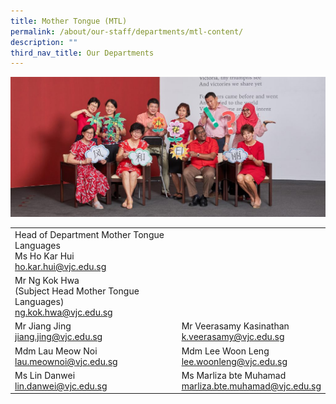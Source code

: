 ```yaml
---
title: Mother Tongue (MTL)
permalink: /about/our-staff/departments/mtl-content/
description: ""
third_nav_title: Our Departments
---
```

![](/images/d-mtl-1024x455.jpg)

|  |  | 
| -------- | -------- | 
|Head of Department Mother Tongue Languages<br>Ms Ho Kar Hui<br>[ho.kar.hui@vjc.edu.sg](mailto:ho.kar.hui@vjc.edu.sg)||
|Mr Ng Kok Hwa<br>(Subject Head Mother Tongue Languages)<br>[ng.kok.hwa@vjc.edu.sg](mailto:ng.kok.hwa@vjc.edu.sg) | |
|Mr Jiang Jing<br>[jiang.jing@vjc.edu.sg](mailto:jiang.jing@vjc.edu.sg)| Mr Veerasamy Kasinathan<br>[k.veerasamy@vjc.edu.sg](mailto:k.veerasamy@vjc.edu.sg)|
|Mdm Lau Meow Noi<br>[lau.meownoi@vjc.edu.sg](mailto:lau.meownoi@vjc.edu.sg) |Mdm Lee Woon Leng<br>[lee.woonleng@vjc.edu.sg](mailto:lee.woonleng@vjc.edu.sg)	| 
|Ms Lin Danwei<br>[lin.danwei@vjc.edu.sg](mailto:lin.danwei@vjc.edu.sg)|Ms Marliza bte Muhamad<br>[marliza.bte.muhamad@vjc.edu.sg](mailto:marliza.bte.muhamad@vjc.edu.sg)|